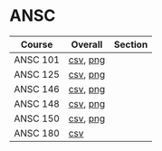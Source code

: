 # ANSC

| Course | Overall | Section |
| ------ | ------- | ------- |
| ANSC 101 | [csv](https://github.com/UCSD-Historical-Enrollment-Data/2024Summer1/blob/main/overall/ANSC%20101.csv), [png](https://raw.githubusercontent.com/UCSD-Historical-Enrollment-Data/2024Summer1/main/plot_overall/ANSC%20101.png) |  |
| ANSC 125 | [csv](https://github.com/UCSD-Historical-Enrollment-Data/2024Summer1/blob/main/overall/ANSC%20125.csv), [png](https://raw.githubusercontent.com/UCSD-Historical-Enrollment-Data/2024Summer1/main/plot_overall/ANSC%20125.png) |  |
| ANSC 146 | [csv](https://github.com/UCSD-Historical-Enrollment-Data/2024Summer1/blob/main/overall/ANSC%20146.csv), [png](https://raw.githubusercontent.com/UCSD-Historical-Enrollment-Data/2024Summer1/main/plot_overall/ANSC%20146.png) |  |
| ANSC 148 | [csv](https://github.com/UCSD-Historical-Enrollment-Data/2024Summer1/blob/main/overall/ANSC%20148.csv), [png](https://raw.githubusercontent.com/UCSD-Historical-Enrollment-Data/2024Summer1/main/plot_overall/ANSC%20148.png) |  |
| ANSC 150 | [csv](https://github.com/UCSD-Historical-Enrollment-Data/2024Summer1/blob/main/overall/ANSC%20150.csv), [png](https://raw.githubusercontent.com/UCSD-Historical-Enrollment-Data/2024Summer1/main/plot_overall/ANSC%20150.png) |  |
| ANSC 180 | [csv](https://github.com/UCSD-Historical-Enrollment-Data/2024Summer1/blob/main/overall/ANSC%20180.csv) |  |
